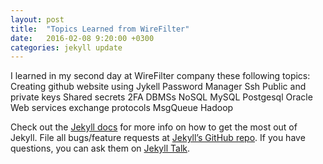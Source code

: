 ```yaml
---
layout: post
title:  "Topics Learned from WireFilter"
date:   2016-02-08 9:20:00 +0300
categories: jekyll update
---
```

I learned in my second day at WireFilter company these following topics:
 Creating github website using Jykell
 Password Manager
 Ssh
 Public and private keys
 Shared secrets
 2FA
 DBMSs
 NoSQL
 MySQL
 Postgesql
 Oracle
 Web services exchange protocols
 MsgQueue
 Hadoop

Check out the [Jekyll docs][jekyll-docs] for more info on how to get the most out of Jekyll. File all bugs/feature requests at [Jekyll’s GitHub repo][jekyll-gh]. If you have questions, you can ask them on [Jekyll Talk][jekyll-talk].

[jekyll-docs]: http://jekyllrb.com/docs/home
[jekyll-gh]:   https://github.com/jekyll/jekyll
[jekyll-talk]: https://talk.jekyllrb.com/
